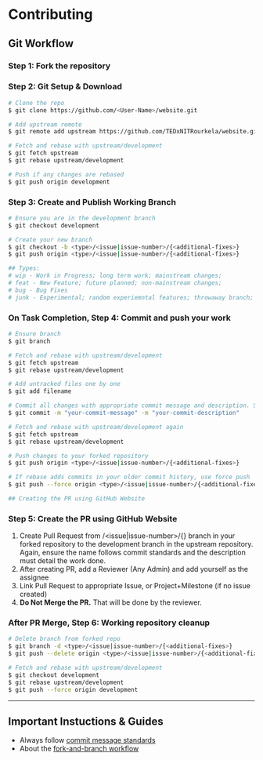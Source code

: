 # Contributing

## Git Workflow

### **Step 1:** Fork the repository

### **Step 2:** Git Setup & Download

```bash
# Clone the repo
$ git clone https://github.com/<User-Name>/website.git

# Add upstream remote
$ git remote add upstream https://github.com/TEDxNITRourkela/website.git

# Fetch and rebase with upstream/development
$ git fetch upstream
$ git rebase upstream/development

# Push if any changes are rebased
$ git push origin development
```

### **Step 3:** Create and Publish Working Branch

```bash
# Ensure you are in the development branch
$ git checkout development

# Create your new branch
$ git checkout -b <type>/<issue|issue-number>/{<additional-fixes>}
$ git push origin <type>/<issue|issue-number>/{<additional-fixes>}

## Types:
# wip - Work in Progress; long term work; mainstream changes;
# feat - New Feature; future planned; non-mainstream changes;
# bug - Bug Fixes
# junk - Experimental; random experiemntal features; throwaway branch;
```

### On Task Completion, **Step 4:** Commit and push your work

```bash
# Ensure branch
$ git branch

# Fetch and rebase with upstream/development
$ git fetch upstream
$ git rebase upstream/development

# Add untracked files one by one
$ git add filename

# Commit all changes with appropriate commit message and description. Strcitly follow commit message standards.
$ git commit -m "your-commit-message" -m "your-commit-description"

# Fetch and rebase with upstream/development again
$ git fetch upstream
$ git rebase upstream/development

# Push changes to your forked repository
$ git push origin <type>/<issue|issue-number>/{<additional-fixes>}

# If rebase adds commits in your older commit history, use force push
$ git push --force origin <type>/<issue|issue-number>/{<additional-fixes>}

## Creating the PR using GitHub Website
```

### **Step 5:** Create the PR using GitHub Website

1. Create Pull Request from <type>/<issue|issue-number>/{<additional-fixes>} branch in your forked repository to the development branch in the upstream repository. Again, ensure the name follows commit standards and the description must detail the work done.
1. After creating PR, add a Reviewer (Any Admin) and add yourself as the assignee
1. Link Pull Request to appropriate Issue, or Project+Milestone (if no issue created)
1. **Do Not Merge the PR.** That will be done by the reviewer.

### **After PR Merge, Step 6:** Working repository cleanup

```bash
# Delete branch from forked repo
$ git branch -d <type>/<issue|issue-number>/{<additional-fixes>}
$ git push --delete origin <type>/<issue|issue-number>/{<additional-fixes>}

# Fetch and rebase with upstream/development
$ git checkout development
$ git rebase upstream/development
$ git push --force origin development
```

---

## Important Instuctions & Guides

- Always follow [commit message standards](https://chris.beams.io/posts/git-commit/)
- About the [fork-and-branch workflow](https://blog.scottlowe.org/2015/01/27/using-fork-branch-git-workflow/)

